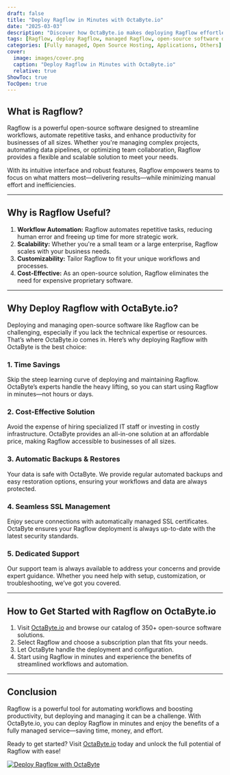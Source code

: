 ```yaml
---
draft: false
title: "Deploy Ragflow in Minutes with OctaByte.io"
date: "2025-03-03"
description: "Discover how OctaByte.io makes deploying Ragflow effortless. Learn what Ragflow is, why it’s a game-changer, and how OctaByte’s fully managed services save you time, money, and effort while ensuring seamless deployment and maintenance."
tags: [Ragflow, deploy Ragflow, managed Ragflow, open-source software deployment, OctaByte, managed open-source services, Ragflow benefits, automated backups, SSL management, cost-effective software deployment]
categories: [Fully managed, Open Source Hosting, Applications, Others]
cover:
  image: images/cover.png
  caption: "Deploy Ragflow in Minutes with OctaByte.io"
  relative: true
ShowToc: true
TocOpen: true
---
```



## What is Ragflow?

Ragflow is a powerful open-source software designed to streamline workflows, automate repetitive tasks, and enhance productivity for businesses of all sizes. Whether you're managing complex projects, automating data pipelines, or optimizing team collaboration, Ragflow provides a flexible and scalable solution to meet your needs.

With its intuitive interface and robust features, Ragflow empowers teams to focus on what matters most—delivering results—while minimizing manual effort and inefficiencies.

---

## Why is Ragflow Useful?

1. **Workflow Automation:** Ragflow automates repetitive tasks, reducing human error and freeing up time for more strategic work.  
2. **Scalability:** Whether you're a small team or a large enterprise, Ragflow scales with your business needs.  
3. **Customizability:** Tailor Ragflow to fit your unique workflows and processes.  
4. **Cost-Effective:** As an open-source solution, Ragflow eliminates the need for expensive proprietary software.  

---

## Why Deploy Ragflow with OctaByte.io?

Deploying and managing open-source software like Ragflow can be challenging, especially if you lack the technical expertise or resources. That’s where OctaByte.io comes in. Here’s why deploying Ragflow with OctaByte is the best choice:

### 1. **Time Savings**  
Skip the steep learning curve of deploying and maintaining Ragflow. OctaByte’s experts handle the heavy lifting, so you can start using Ragflow in minutes—not hours or days.

### 2. **Cost-Effective Solution**  
Avoid the expense of hiring specialized IT staff or investing in costly infrastructure. OctaByte provides an all-in-one solution at an affordable price, making Ragflow accessible to businesses of all sizes.

### 3. **Automatic Backups & Restores**  
Your data is safe with OctaByte. We provide regular automated backups and easy restoration options, ensuring your workflows and data are always protected.

### 4. **Seamless SSL Management**  
Enjoy secure connections with automatically managed SSL certificates. OctaByte ensures your Ragflow deployment is always up-to-date with the latest security standards.

### 5. **Dedicated Support**  
Our support team is always available to address your concerns and provide expert guidance. Whether you need help with setup, customization, or troubleshooting, we’ve got you covered.

---

## How to Get Started with Ragflow on OctaByte.io

1. Visit [OctaByte.io](https://octabyte.io) and browse our catalog of 350+ open-source software solutions.  
2. Select Ragflow and choose a subscription plan that fits your needs.  
3. Let OctaByte handle the deployment and configuration.  
4. Start using Ragflow in minutes and experience the benefits of streamlined workflows and automation.  

---

## Conclusion

Ragflow is a powerful tool for automating workflows and boosting productivity, but deploying and managing it can be a challenge. With OctaByte.io, you can deploy Ragflow in minutes and enjoy the benefits of a fully managed service—saving time, money, and effort.  

Ready to get started? Visit [OctaByte.io](https://octabyte.io) today and unlock the full potential of Ragflow with ease!

[![Deploy Ragflow with OctaByte](/images/deploy-on-octabyte.png)](https://octabyte.io/fully-managed-open-source-services/applications/others/ragflow)
